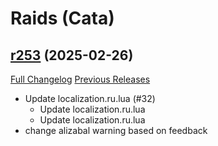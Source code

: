 # <DBM Mod> Raids (Cata)

## [r253](https://github.com/DeadlyBossMods/DBM-Cataclysm/tree/r253) (2025-02-26)
[Full Changelog](https://github.com/DeadlyBossMods/DBM-Cataclysm/compare/r252...r253) [Previous Releases](https://github.com/DeadlyBossMods/DBM-Cataclysm/releases)

- Update localization.ru.lua (#32)  
    * Update localization.ru.lua  
    * Update localization.ru.lua  
- change alizabal warning based on feedback  
